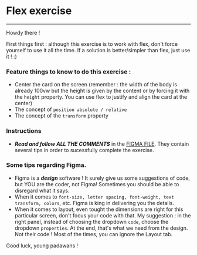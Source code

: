 # Flex exercise

---

Howdy there !

First things first : although this exercise is to work with flex, don't force yourself to use it all the time. If a solution is better/simpler than flex, just use it ! :)

### Feature things to know to do this exercise :

- Center the card on the screen (remember : the width of the body is already 100vw but the height is given by the content or by forcing it with the `height` property. You can use flex to justify and align the card at the center)
- The concept of `position absolute / relative`
- The concept of the `transform` property

### Instructions

- **_Read and follow ALL THE COMMENTS_** in the [FIGMA FILE](https://www.figma.com/file/vZ4JwyonFDZ4cZXM1fnyNP/EXERCISE2?type=design&node-id=1%3A18&mode=dev). They contain several tips in order to sucessfully complete the exercise.

### Some tips regarding Figma.

- Figma is a **_design_** software ! It surely give us some suggestions of code, but YOU are the coder, not Figma! Sometimes you should be able to disregard what it says.
- When it comes to `font-size, letter spacing, font-weight, text transform, colors`, etc. Figma is king in delivering you the details.
- When it comes to layout, even tought the dimensions are right for this particular screen, don't focus your code with that. My suggestion : in the right panel, instead of choosing the dropdown `code`, choose the dropdown `properties`. At the end, that's what we need from the design. Not their code ! Most of the times, you can ignore the Layout tab.

Good luck, young padawans !

